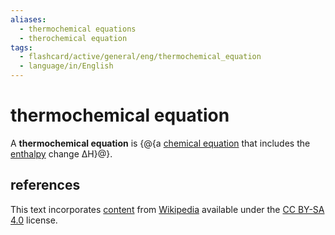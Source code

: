 ```yaml
---
aliases:
  - thermochemical equations
  - therochemical equation
tags:
  - flashcard/active/general/eng/thermochemical_equation
  - language/in/English
---
```


# thermochemical equation

A __thermochemical equation__ is {@{a [chemical equation](chemical%20equation.md) that includes the [enthalpy](enthalpy.md) change ΔH}@}. <!--SR:!2026-07-07,908,330-->

## references

This text incorporates [content](https://en.wikipedia.org/wiki/thermochemical_equation) from [Wikipedia](Wikipedia.md) available under the [CC BY-SA 4.0](https://creativecommons.org/licenses/by-sa/4.0/) license.
